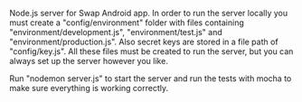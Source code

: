 Node.js server for Swap Android app. In order to run the server locally you must create a "config/environment" folder with files containing "environment/development.js", "environment/test.js" and "environment/production.js". Also secret keys are stored in a file path of "config/key.js". All these files must be created to run the server, but you can always set up the server however you like.

Run "nodemon server.js" to start the server and run the tests with mocha to make sure everything is working correctly.
